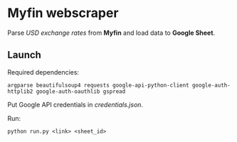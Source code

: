 # Myfin webscraper

Parse _USD exchange rates_ from **Myfin** and load data to **Google Sheet**.

## Launch

Required dependencies:

```
argparse beautifulsoup4 requests google-api-python-client google-auth-httplib2 google-auth-oauthlib gspread
```

Put Google API credentials in _credentials.json_.

Run:

`python run.py <link> <sheet_id>`
